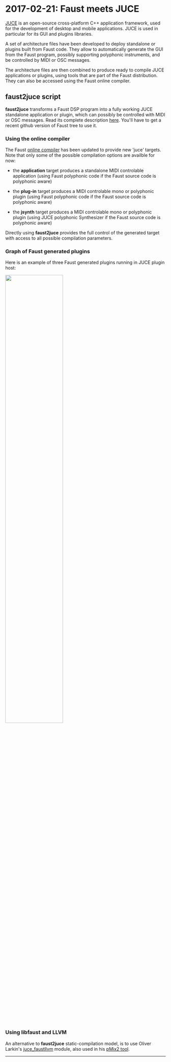 # **2017-02-21:** Faust meets JUCE

[JUCE](http://www.juce.com)  is an open-source cross-platform C++ application framework, used for the development of desktop and mobile applications. JUCE is used in particular for its GUI and plugins libraries. 

A set of architecture files have been developed to deploy standalone or plugins built from Faust code. They allow to automatically generate the GUI from the Faust program, possibly supporting polyphonic instruments, and be controlled by MIDI or OSC messages.

The architecture files are then combined to produce ready to compile JUCE applications or plugins, using tools that are part of the Faust distribution. They can also be accessed using the Faust online compiler.

## faust2juce script

**faust2juce** transforms a Faust DSP program into a fully working JUCE standalone application or plugin, which can possibly be controlled with MIDI or OSC messages. Read its complete description [here](https://github.com/grame-cncm/faust/tree/master-dev/architecture/juce). You'll have to get a recent github version of Faust tree to use it.

### Using the online compiler

The Faust [online compiler](/onlinecompiler/) has been updated to provide new 'juce' targets. Note that only some of the possible compilation options are availble for now: 

- the **application** target produces a standalone MIDI controlable application (using Faust polyphonic code if the Faust source code is polyphonic aware) 

- the **plug-in** target produces a MIDI controlable mono  or polyphonic plugin (using Faust polyphonic code if the Faust source code is polyphonic aware) 

- the **jsynth** target produces a MIDI controlable mono or polyphonic plugin (using JUCE polyphonic Synthesizer if the Faust source code is polyphonic aware) 

Directly using **faust2juce** provides the full control of the generated target with access to all possible compilation parameters. 

### Graph of Faust generated plugins

Here is an example of three Faust generated plugins running in JUCE plugin host:

<img src="img/faust_plugins.png" class="mx-auto d-block" width="60%">

### Using libfaust and LLVM

An alternative to **faust2juce** static-compilation model, is to use Oliver Larkin's [juce_faustllvm](https://github.com/olilarkin/juce_faustllvm/tree/master) module, also used in his [pMix2 tool](https://github.com/olilarkin/pMix2). 

---
